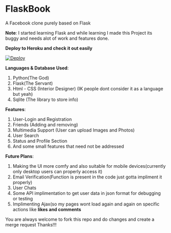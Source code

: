 # FlaskBook

A Facebook clone purely based on Flask

<b>Note</b>: I started learning Flask and while learning I made this Project its buggy and needs alot of work and features done.

<b>Deploy to Heroku and check it out easily</b>

[![Deploy](https://www.herokucdn.com/deploy/button.svg)](https://heroku.com/deploy)


<b>Languages & Database Used</b>:
  1. Python(The God)
  2. Flask(The Servant)
  3. Html - CSS (Interior Designer) (IK people dont consider it as a language but yeah)
  4. Sqlite (The library to store info)

<b>Features</b>:
  1. User-Login and Registration 
  2. Friends (Adding and removing)
  3. Multimedia Support (User can upload Images and Photos)
  4. User Search
  5. Status and Profile Section
  6. And some small features that need not be addressed
  
<b>Future Plans</b>:
  1. Making the UI more comfy and also suitable for mobile devices(currently only desktop users can properly access it)
  2. Email Verification(Function is present in the code just gotta impliment it properly)
  3. User Chats
  4. Some API implimentation to get user data in json format for debugging or testing
  5. Implimenting Ajax(so my pages wont load again and again on specific actions like <b>likes and comments</b>
  
You are always welcome to fork this repo and do changes and create a merge request Thanks!!!
